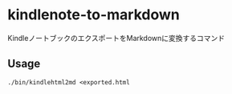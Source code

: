 # kindlenote-to-markdown
KindleノートブックのエクスポートをMarkdownに変換するコマンド

## Usage

```console
./bin/kindlehtml2md <exported.html
```
